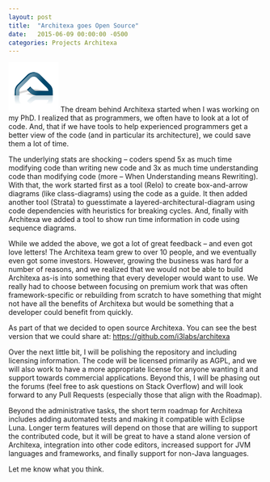 ```yaml
---
layout: post
title:  "Architexa goes Open Source"
date:   2015-06-09 00:00:00 -0500
categories: Projects Architexa
---
```

<img src="/assets/uploads/2015/06/architexa_logo_icon.png" alt="architexa_logo_icon" width="99"/>
The dream behind Architexa started when I was working on my PhD. I realized that as programmers, we often have to look at a lot of code. And, that if we have tools to help experienced programmers get a better view of the code (and in particular its architecture), we could save them a lot of time.

The underlying stats are shocking – coders spend 5x as much time modifying code than writing new code and 3x as much time understanding code than modifying code (more – When Understanding means Rewriting). With that, the work started first as a tool (Relo) to create box-and-arrow diagrams (like class-diagrams) using the code as a guide. It then added another tool (Strata) to guesstimate a layered-architectural-diagram using code dependencies with heuristics for breaking cycles. And, finally with Architexa we added a tool to show run time information in code using sequence diagrams.<!--more-->

While we added the above, we got a lot of great feedback – and even got love letters! The Architexa team grew to over 10 people, and we eventually even got some investors. However, growing the business was hard for a number of reasons, and we realized that we would not be able to build Architexa as-is into something that every developer would want to use. We really had to choose between focusing on premium work that was often framework-specific or rebuilding from scratch to have something that might not have all the benefits of Architexa but would be something that a developer could benefit from quickly.

As part of that we decided to open source Architexa. You can see the best version that we could share at: https://github.com/i3labs/architexa

Over the next little bit, I will be polishing the repository and including licensing information. The code will be licensed primarily as AGPL, and we will also work to have a more appropriate license for anyone wanting it and support towards commercial applications. Beyond this, I will be phasing out the forums (feel free to ask questions on Stack Overflow) and will look forward to any Pull Requests (especially those that align with the Roadmap).

Beyond the administrative tasks, the short term roadmap for Architexa includes adding automated tests and making it compatible with Eclipse Luna. Longer term features will depend on those that are willing to support the contributed code, but it will be great to have a stand alone version of Architexa, integration into other code editors, increased support for JVM languages and frameworks, and finally support for non-Java languages.

Let me know what you think.
